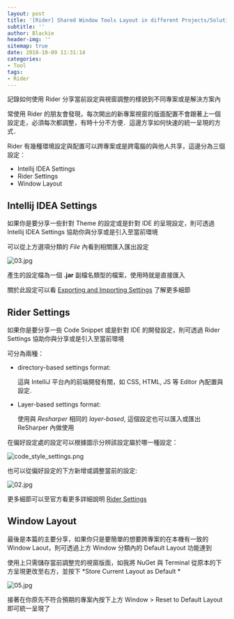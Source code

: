 ```yaml
---
layout: post
title: '[Rider] Shared Window Tools Layout in different Projects/Solutions'
subtitle: ''
author: Blackie
header-img: ''
sitemap: true
date: 2018-10-09 11:31:14
categories:
- Tool
tags:
- Rider
---
```


記錄如何使用 Rider 分享當前設定與視窗調整的樣貌到不同專案或是解決方案內

<!-- More -->

常使用 Rider 的朋友會發現，每次開出的新專案視窗的版面配置不會跟著上一個設定走，必須每次都調整，有時十分不方便．這邊方享如何快速的統一呈現的方式．

Rider 有幾種環境設定與配置可以跨專案或是跨電腦的與他人共享，這邊分為三個設定：

- Intellij IDEA Settings 
- Rider Settings
- Window Layout

## Intellij IDEA Settings  ##

如果你是要分享一些針對 Theme 的設定或是針對 IDE 的呈現設定，則可透過 Intellij IDEA Settings 協助你與分享或是引入至當前環境

可以從上方選項分類的 *File* 內看到相關匯入匯出設定

![03.jpg](03.jpg)

產生的設定檔為一個 **.jar** 副檔名類型的檔案，使用時就是直接匯入

關於此設定可以看 [Exporting and Importing Settings](https://www.jetbrains.com/help/idea/exporting-and-importing-settings.html) 了解更多細節

## Rider Settings ##

如果你是要分享一些 Code Snippet 或是針對 IDE 的開發設定，則可透過 Rider Settings 協助你與分享或是引入至當前環境

可分為兩種：

- directory-based settings format:
    
    這與 IntelliJ 平台內的前端開發有關，如 CSS, HTML, JS 等 Editor 內配置與設定.
- Layer-based settings format:

    使用與 *Resharper* 相同的 *layer-based*, 這個設定也可以匯入或匯出 ReSharper 內做使用

在偏好設定處的設定可以根據圖示分辨該設定屬於哪一種設定：

![code_style_settings.png](code_style_settings.png)

也可以從偏好設定的下方新增或調整當前的設定:

![02.jpg](02.jpg)

更多細節可以至官方看更多詳細說明 [Rider Settings](https://www.jetbrains.com/help/rider/Rider_Settings.html)

## Window Layout ##

最後是本篇的主要分享，如果你只是要簡單的想要跨專案的在本機有一致的 Window Laout，則可透過上方 Window 分類內的 Default Layout 功能達到

使用上只需儲存當前調整完的視窗版面，如我將 NuGet 與 Terminal 從原本的下方呈現更改至右方，並按下 *Store Current Layout as Default *

![05.jpg](05.jpg)

接著在你原先不符合預期的專案內按下上方 Window > Reset to Default Layout 即可統一呈現了